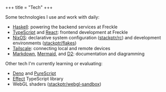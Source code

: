 +++
title = "Tech"
+++

Some technologies I use and work with daily:

- [Haskell][hsk]: powering the backend services at Freckle
- [TypeScript][ts] and [React][react]: frontend development at Freckle
- [NixOS][nix]: declarative system configuration ([stackptr/rc][rc]) and development environments ([stackptr/flakes][flakes])
- [Tailscale][ts]: connecting local and remote devices
- [Markdown][md], [Mermaid][mermaid], and [D2][d2]: documentation and diagramming

Other tech I'm currently learning or evaluating:

- [Deno][deno] and [PureScript][purescript]
- [Effect][effect] TypeScript library
- WebGL shaders ([stackptr/webgl-sandbox][webgl-sandbox])


[hsk]: https://www.haskell.org
[ts]: https://www.typescriptlang.org
[react]: https://react.dev
[nix]: https://nixos.org
[rc]: https://github.com/stackptr/rc
[flakes]: https://github.com/stackptr/flakes
[ts]: https://tailscale.com
[md]: https://commonmark.org
[mermaid]: https://mermaid.js.org/
[d2]: https://d2lang.com
[deno]: https://deno.com
[purescript]: https://www.purescript.org
[effect]: https://effect.website
[webgl-sandbox]: https://github.com/stackptr/webgl-sandbox

